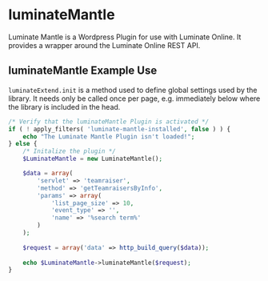 # luminateMantle
Luminate Mantle is a Wordpress Plugin for use with Luminate Online. It provides a wrapper around the Luminate Online REST API.

luminateMantle Example Use
-------------------

`luminateExtend.init` is a method used to define global settings used by the library. It needs only be 
called once per page, e.g. immediately below where the library is included in the head.

```  php
/* Verify that the luminateMantle Plugin is activated */
if ( ! apply_filters( 'luminate-mantle-installed', false ) ) {
	echo "The Luminate Mantle Plugin isn't loaded!";
} else {
	/* Initalize the plugin */
	$LuminateMantle = new LuminateMantle();

	$data = array(
		'servlet' => 'teamraiser',
		'method' => 'getTeamraisersByInfo',
		'params' => array(
			'list_page_size' => 10,
			'event_type' => '',
			'name' => '%search term%'
		)
	);
                        
	$request = array('data' => http_build_query($data));
                        
	echo $LuminateMantle->luminateMantle($request);
}
```